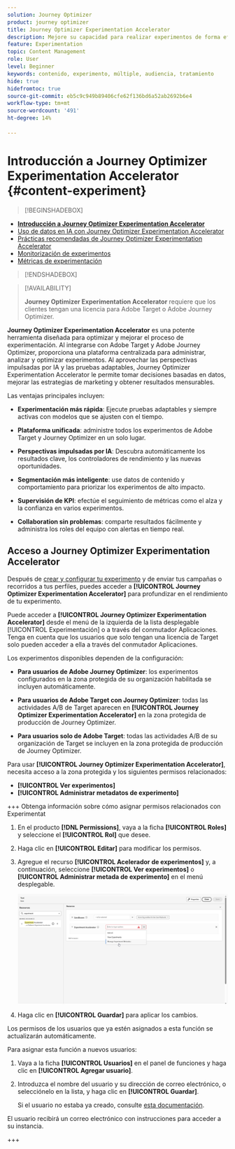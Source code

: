 ```yaml
---
solution: Journey Optimizer
product: journey optimizer
title: Journey Optimizer Experimentation Accelerator
description: Mejore su capacidad para realizar experimentos de forma eficaz y generar perspectivas
feature: Experimentation
topic: Content Management
role: User
level: Beginner
keywords: contenido, experimento, múltiple, audiencia, tratamiento
hide: true
hidefromtoc: true
source-git-commit: eb5c9c949b89406cfe62f136bd6a52ab2692b6e4
workflow-type: tm+mt
source-wordcount: '491'
ht-degree: 14%

---
```


# Introducción a Journey Optimizer Experimentation Accelerator {#content-experiment}

>[!BEGINSHADEBOX]

* **[Introducción a Journey Optimizer Experimentation Accelerator](experiment-accelerator.md)**
* [Uso de datos en IA con Journey Optimizer Experimentation Accelerator](experiment-accelerator-security.md)
* [Prácticas recomendadas de Journey Optimizer Experimentation Accelerator](experiment-accelerator-best-practices.md)
* [Monitorización de experimentos](experiment-accelerator-monitor.md)
* [Métricas de experimentación](experiment-accelerator-metrics.md)

>[!ENDSHADEBOX]

>[!AVAILABILITY]
>
>**Journey Optimizer Experimentation Accelerator** requiere que los clientes tengan una licencia para Adobe Target o Adobe Journey Optimizer.

**Journey Optimizer Experimentation Accelerator** es una potente herramienta diseñada para optimizar y mejorar el proceso de experimentación. Al integrarse con Adobe Target y Adobe Journey Optimizer, proporciona una plataforma centralizada para administrar, analizar y optimizar experimentos. Al aprovechar las perspectivas impulsadas por IA y las pruebas adaptables, Journey Optimizer Experimentation Accelerator le permite tomar decisiones basadas en datos, mejorar las estrategias de marketing y obtener resultados mensurables.

Las ventajas principales incluyen:

* **Experimentación más rápida**: Ejecute pruebas adaptables y siempre activas con modelos que se ajusten con el tiempo.

* **Plataforma unificada**: administre todos los experimentos de Adobe Target y Journey Optimizer en un solo lugar.

* **Perspectivas impulsadas por IA**: Descubra automáticamente los resultados clave, los controladores de rendimiento y las nuevas oportunidades.

* **Segmentación más inteligente**: use datos de contenido y comportamiento para priorizar los experimentos de alto impacto.

* **Supervisión de KPI**: efectúe el seguimiento de métricas como el alza y la confianza en varios experimentos.

* **Collaboration sin problemas**: comparte resultados fácilmente y administra los roles del equipo con alertas en tiempo real.

## Acceso a Journey Optimizer Experimentation Accelerator

Después de [crear y configurar tu experimento](content-experiment.md) y de enviar tus campañas o recorridos a tus perfiles, puedes acceder a **[!UICONTROL Journey Optimizer Experimentation Accelerator]** para profundizar en el rendimiento de tu experimento.

Puede acceder a **[!UICONTROL Journey Optimizer Experimentation Accelerator]** desde el menú de la izquierda de la lista desplegable [!UICONTROL Experimentación] o a través del conmutador Aplicaciones. Tenga en cuenta que los usuarios que solo tengan una licencia de Target solo pueden acceder a ella a través del conmutador Aplicaciones.

Los experimentos disponibles dependen de la configuración:

* **Para usuarios de Adobe Journey Optimizer**: los experimentos configurados en la zona protegida de su organización habilitada se incluyen automáticamente.

* **Para usuarios de Adobe Target con Journey Optimizer**: todas las actividades A/B de Target aparecen en **[!UICONTROL Journey Optimizer Experimentation Accelerator]** en la zona protegida de producción de Journey Optimizer.

* **Para usuarios solo de Adobe Target**: todas las actividades A/B de su organización de Target se incluyen en la zona protegida de producción de Journey Optimizer.

Para usar **[!UICONTROL Journey Optimizer Experimentation Accelerator]**, necesita acceso a la zona protegida y los siguientes permisos relacionados:

* **[!UICONTROL Ver experimentos]**
* **[!UICONTROL Administrar metadatos de experimento]**

+++ Obtenga información sobre cómo asignar permisos relacionados con Experimentat

1. En el producto **[!DNL Permissions]**, vaya a la ficha **[!UICONTROL Roles]** y seleccione el **[!UICONTROL Rol]** que desee.

1. Haga clic en **[!UICONTROL Editar]** para modificar los permisos.

1. Agregue el recurso **[!UICONTROL Acelerador de experimentos]** y, a continuación, seleccione **[!UICONTROL Ver experimentos]** o **[!UICONTROL Administrar metada de experimento]** en el menú desplegable.

   ![](assets/permissions-experiment.png)

1. Haga clic en **[!UICONTROL Guardar]** para aplicar los cambios.

Los permisos de los usuarios que ya estén asignados a esta función se actualizarán automáticamente.

Para asignar esta función a nuevos usuarios:

1. Vaya a la ficha **[!UICONTROL Usuarios]** en el panel de funciones y haga clic en **[!UICONTROL Agregar usuario]**.

1. Introduzca el nombre del usuario y su dirección de correo electrónico, o selecciónelo en la lista, y haga clic en **[!UICONTROL Guardar]**.

   Si el usuario no estaba ya creado, consulte [esta documentación](https://experienceleague.adobe.com/es/docs/experience-platform/access-control/abac/permissions-ui/users).

El usuario recibirá un correo electrónico con instrucciones para acceder a su instancia.

+++

<!--table style="table-layout:fixed"><tr style="border: 0;">
<td><img alt="Overview" href="experiment-accelerator-overview.md" src="assets/do-not-localize/experiments-2.jpeg">
<div align="center"><p><strong><a href="experiment-accelerator-overview.md">Overview</a></strong></p></div></td>
<td><img alt="Experiments" href="experiment-accelerator-monitor.md" src="assets/do-not-localize/experiment-overview.jpeg">
<div align="center"><p><strong><a href="experiment-accelerator-monitor.md">Experiments</a></strong></p></div></td>
<td><img alt="Metrics" href="experiment-accelerator-metrics.md" src="assets/do-not-localize/experiment-metrics.png">
<div align="center"><p><strong><a href="experiment-accelerator-metrics.md">Metrics</a></strong></p></div></td>
</tr></table-->
